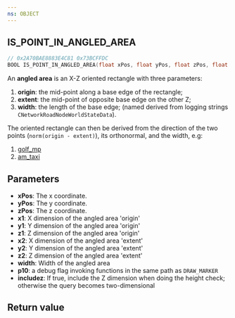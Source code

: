 ```yaml
---
ns: OBJECT
---
```

## IS_POINT_IN_ANGLED_AREA

```c
// 0x2A70BAE8883E4C81 0x73BCFFDC
BOOL IS_POINT_IN_ANGLED_AREA(float xPos, float yPos, float zPos, float x1, float y1, float z1, float x2, float y2, float z2, float width, BOOL p10, BOOL includez);
```

An **angled area** is an X-Z oriented rectangle with three parameters: 
1. **origin**: the mid-point along a base edge of the rectangle; 
2. **extent**: the mid-point of opposite base edge on the other Z;
3. **width**: the length of the base edge; (named derived from logging strings ``CNetworkRoadNodeWorldStateData``).

The oriented rectangle can then be derived from the direction of the two points (``norm(origin - extent)``), its orthonormal, and the width, e.g:
1. [golf_mp](https://i.imgur.com/JhsQAK9.png)
2. [am_taxi](https://i.imgur.com/TJWCZaT.jpg)

## Parameters
* **xPos**: The x coordinate.
* **yPos**: The y coordinate.
* **zPos**: The z coordinate.
* **x1**: X dimension of the angled area 'origin'
* **y1**: Y dimension of the angled area 'origin'
* **z1**: Z dimension of the angled area 'origin'
* **x2**: X dimension of the angled area 'extent'
* **y2**: Y dimension of the angled area 'extent'
* **z2**: Z dimension of the angled area 'extent'
* **width**: Width of the angled area
* **p10**: a debug flag invoking functions in the same path as ``DRAW_MARKER``
* **includez**: If true, include the Z dimension when doing the height check; otherwise the query becomes two-dimensional

## Return value
